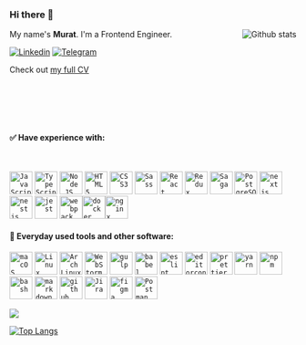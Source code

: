 ### Hi there :metal:

<img align="right" alt="Github stats" src="https://github-readme-stats.vercel.app/api?username=muratx10&count_private=true&bg_color=0,C04848,480048&title_color=fff&text_color=fff&&icon_color=fff&show_icons=true&theme=radical" />



My name's **Murat**. I'm a Frontend Engineer.

[![Linkedin](https://img.shields.io/badge/-muratx10-blue?style=flat&logo=Linkedin&logoColor=white&link=https://www.linkedin.com/in/muratx10/)](https://www.linkedin.com/in/muratx10/)
[![Telegram](https://img.shields.io/badge/-muratx10-0088cc?style=flat&logo=Telegram&logoColor=white&link=https://web.telegram.org/#/im?p=@muratx10)](https://web.telegram.org/#/im?p=@muratx10)


Check out [my full CV][resume]

<br/>
<br/>
<br/>
<br/>

#### :white_check_mark: Have experience with:

<br/>

<p>
 <a href="https://www.javascript.com"><code><img alt="JavaScript" height="40px" src="https://cdn.svgporn.com/logos/javascript.svg" /></code></a>
 <a href="https://www.typescriptlang.org/"><code><img alt="TypeScript" height="40px" src="https://cdn.svgporn.com/logos/typescript-icon.svg" /></code></a>
 <a href="https://nodejs.org/en/"><code><img alt="Node.JS" height="40px" src="https://cdn.svgporn.com/logos/nodejs-icon.svg" /></code></a>
 <a href="https://en.wikipedia.org/wiki/HTML"><code><img alt="HTML5" height="40px" src="https://cdn.svgporn.com/logos/html-5.svg" /></code></a>
 <a href="https://en.wikipedia.org/wiki/Cascading_Style_Sheets"><code><img alt="CSS3" height="40px" src="https://cdn.svgporn.com/logos/css-3.svg" /></code></a>
 <a href="https://sass-lang.com"><code><img alt="Sass" height="40px" src="https://cdn.svgporn.com/logos/sass.svg" /></code></a>
 <a href="https://reactjs.org/"><code><img alt="React" height="40px" src="https://cdn.svgporn.com/logos/react.svg" /></code></a>
 <a href="https://redux.js.org"><code><img alt="Redux" height="40px" src="https://cdn.svgporn.com/logos/redux.svg" /></code></a>
 <a href="https://redux-saga.js.org/"><code><img alt="Saga" height="40px" src="https://cdn.svgporn.com/logos/redux-saga.svg" /></code></a>
 <a href="https://www.postgresql.org/"><code><img alt="PostgreSQL" height="40px" src="https://cdn.svgporn.com/logos/postgresql.svg" /></code></a>
 <a href="https://nextjs.org/"><code><img alt="nextjs" height="40px" src="https://cdn.svgporn.com/logos/nextjs.svg" /></code></a>
 <a href="https://nestjs.com/"><code><img alt="nestjs" height="40px" src="https://cdn.svgporn.com/logos/nestjs.svg" /></code></a>
 <a href="https://jestjs.io"><code><img alt="jest" height="40px" src="https://cdn.svgporn.com/logos/jest.svg" /></code></a>
 <a href="https://webpack.js.org"><code><img alt="webpack" height="40px" src="https://cdn.svgporn.com/logos/webpack.svg" /></code></a
 <a href="https://www.docker.com/"><code><img alt="docker" height="40px" src="https://cdn.svgporn.com/logos/docker-icon.svg" /></code></a
 <a href="https://www.nginx.com/"><code><img alt="nginx" height="40px" src="https://cdn.svgporn.com/logos/nginx.svg" /></code></a
</p>

#### :wrench: Everyday used tools and other software:

<p>
<a href="https://www.apple.com/macos/"><code><img alt="macOS" height="40px" src="https://cdn.svgporn.com/logos/macOS.svg" /></code></a>
 <a href="https://www.linux.org/"><code><img alt="Linux" height="40px" src="https://cdn.svgporn.com/logos/linux-tux.svg" /></code></a>
 <a href="https://archlinux.org/"><code><img alt="ArchLinux" height="40px" src="https://cdn.svgporn.com/logos/archlinux.svg" /></code></a>
 <a href="https://lp.jetbrains.com/webstorm-ide/?gclid=CjwKCAjwqcKFBhAhEiwAfEr7zdXEy0V6aAqOarZazg-gWFG5wbRodvUGGfZekTo2fp0rAglgA8fGNRoCmzIQAvD_BwE&gclsrc=aw.ds"><code><img alt="WebStorm" height="40px" src="https://cdn.svgporn.com/logos/webstorm.svg" /></code></a>
 <a href="https://gulpjs.com"><code><img alt="gulp" height="40px" src="https://cdn.svgporn.com/logos/gulp.svg" /></code></a>
 <a href="https://babeljs.io"><code><img alt="babel" height="40px" src="https://cdn.svgporn.com/logos/babel.svg" /></code></a>
 <a href="https://eslint.org"><code><img alt="eslint" height="40px" src="https://cdn.svgporn.com/logos/eslint.svg" /></code></a>
 <a href="https://editorconfig.org"><code><img alt="editorconfig" height="40px" src="https://pbs.twimg.com/profile_images/1859373103/edcon_color_transbg2_400x400.png" /></code></a>
 <a href="https://prettier.io"><code><img alt="prettier" height="40px" src="https://cdn.svgporn.com/logos/prettier.svg" /></code></a>
 <a href="https://yarnpkg.com"><code><img alt="yarn" height="40px" src="https://cdn.svgporn.com/logos/yarn.svg" /></code></a>
 <a href="https://npmjs.com"><code><img alt="npm" height="40px" src="https://cdn.svgporn.com/logos/npm-icon.svg" /></code></a>
 <a href="https://en.wikipedia.org/wiki/Bash_(Unix_shell)"><code><img alt="bash" height="40px" src="https://cdn.svgporn.com/logos/bash-icon.svg" /></code></a>
 <a href="https://www.markdownguide.org"><code><img alt="markdown" height="40px" src="https://cdn.svgporn.com/logos/markdown.svg" /></code></a>
 <a href="https://github.com"><code><img alt="github" height="40px" src="https://cdn.svgporn.com/logos/github-icon.svg" /></code></a>
 <a href="https://www.atlassian.com/software/jira"><code><img alt="Jira" height="40px" src="https://cdn.svgporn.com/logos/jira.svg" /></code></a>
 <a href="https://figma.com"><code><img alt="figma" height="40px" src="https://cdn.svgporn.com/logos/figma.svg" /></code></a>
 <a href="https://www.postman.com/"><code><img alt="Postman" height="40px" src="https://cdn.svgporn.com/logos/postman-icon.svg" /></code></a>
</p>

![](https://img.shields.io/github/last-commit/muratx10/muratx10?label=readme%20last%20updated&logo=github&logoColor=green&style=for-the-badge)
  
<!--   [![Top Langs](https://github-readme-stats.vercel.app/api/top-langs/?username=muratx10&count_private=true&layout=compact&include_all_commits=true&show_icons=true&hide_title=true)](https://github.com/muratx10/github-readme-stats) -->
[![Top Langs](https://github-readme-stats.vercel.app/api/top-langs/?username=muratx10&layout=compact)](https://github.com/anuraghazra/github-readme-stats)

[resume]: https://drive.google.com/file/d/1h79IldRvGjMrzVrRbEj6IQ5znSaWCO3O/view
[comment]: <> (Resume is displayed using the google docs viewer trick)
[comment]: <> (URL is: https://docs.google.com/viewer?url={link_to_raw_pdf})
